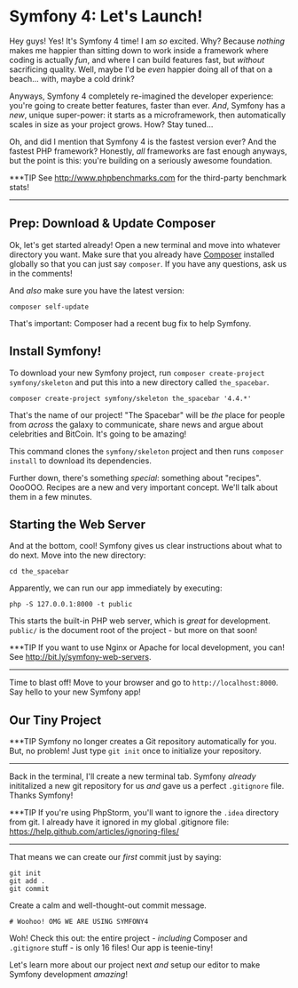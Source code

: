 # Symfony 4: Let's Launch!

Hey guys! Yes! It's Symfony 4 time! I am *so* excited. Why? Because *nothing*
makes me happier than sitting down to work inside a framework where coding is actually
*fun*, and where I can build features fast, but *without* sacrificing quality. Well,
maybe I'd be *even* happier doing all of that on a beach... with, maybe a cold drink?

Anyways, Symfony 4 completely re-imagined the developer experience: you're going
to create better features, faster than ever. *And*, Symfony has a *new*, unique
super-power: it starts as a microframework, then automatically scales in size as
your project grows. How? Stay tuned...

Oh, and did I mention that Symfony 4 is the fastest version ever? And the fastest
PHP framework? Honestly, *all* frameworks are fast enough anyways, but the point
is this: you're building on a seriously awesome foundation.

***TIP
See http://www.phpbenchmarks.com for the third-party benchmark stats!
***

## Prep: Download & Update Composer

Ok, let's get started already! Open a new terminal and move into whatever directory
you want. Make sure that you already have [Composer](https://getcomposer.org/) installed
globally so that you can just say `composer`. If you have any questions, ask us
in the comments!

And *also* make sure you have the latest version:

```terminal-silent
composer self-update
```

That's important: Composer had a recent bug fix to help Symfony.

## Install Symfony!

To download your new Symfony project, run `composer create-project symfony/skeleton`
and put this into a new directory called `the_spacebar`.

```terminal-silent
composer create-project symfony/skeleton the_spacebar '4.4.*'
```

That's the name of our project! "The Spacebar" will be *the* place for people from
*across* the galaxy to communicate, share news and argue about celebrities and
BitCoin. It's going to be amazing!

This command clones the `symfony/skeleton` project and then runs `composer install`
to download its dependencies.

Further down, there's something *special*: something about "recipes". OooOOO.
Recipes are a new and very important concept. We'll talk about them in a few minutes.

## Starting the Web Server

And at the bottom, cool! Symfony gives us clear instructions about what to do
next. Move into the new directory:

```terminal-silent
cd the_spacebar
```

Apparently, we can run our app immediately by executing:

```terminal
php -S 127.0.0.1:8000 -t public
```

This starts the built-in PHP web server, which is *great* for development. `public/`
is the document root of the project - but more on that soon!

***TIP
If you want to use Nginx or Apache for local development, you can! See
http://bit.ly/symfony-web-servers.
***

Time to blast off! Move to your browser and go to `http://localhost:8000`. Say
hello to your new Symfony app!

## Our Tiny Project

***TIP
Symfony no longer creates a Git repository automatically for you. But, no problem!
Just type `git init` once to initialize your repository.
***

Back in the terminal, I'll create a new terminal tab. Symfony *already* inititalized
a new git repository for us *and* gave us a perfect `.gitignore` file. Thanks Symfony!

***TIP
If you're using PhpStorm, you'll want to ignore the `.idea` directory from git. I already have it
ignored in my global .gitignore file: https://help.github.com/articles/ignoring-files/
***

That means we can create our *first* commit just by saying:

```terminal
git init
git add .
git commit
```

Create a calm and well-thought-out commit message.

```terminal-silent
# Woohoo! OMG WE ARE USING SYMFONY4
```

Woh! Check this out: the entire project - *including* Composer and `.gitignore`
stuff - is only 16 files! Our app is teenie-tiny!

Let's learn more about our project next *and* setup our editor to make Symfony
development *amazing*!
